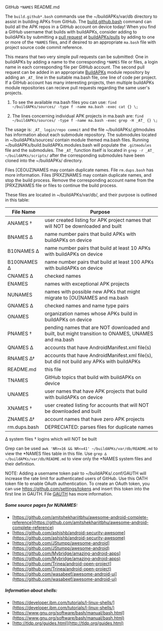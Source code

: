 GitHub ` *NAMES ` README.md

The ` build.github*.bash ` commands use the ~/buildAPKs/var/db directory to assist in building APKs from GitHub.  The [build.github.bash](https://raw.githubusercontent.com/BuildAPKs/buildAPKs/master/scripts/bash/build/build.github.bash) command can build all the APK repos in a GitHub account on device today!  When you find a GitHub username that builds with buildAPKs, consider adding to buildAPKs by submitting a [pull request](https://help.github.com/en/github/collaborating-with-issues-and-pull-requests/creating-a-pull-request) at [buildAPKs/pulls](https://github.com/BuildAPKs/buildAPKs/pulls) by adding to one or more of the ` *NAMES ` files, and if desired to an appropriate ` ma.bash ` file with project source code commit reference. 

This means that two very simple pull requests can be submitted:  One in buildAPKs by adding a name to the corresponding ` *NAMES ` file or files, a login name in each corresponding file per GitHub account.  The second pull request can be added in an appropriate [BuildAPKs](https://github.com/BuildAPKs) module repository by adding an ` _AT_ ` line in the suitable ma.bash file, one line of code per project.  If a GitHub account has many interesting projects, then multiple buildAPKs module repositories can recieve pull requests regarding the same user's projects.    

1) To see the available ma.bash files you can use: 
` find ~/buildAPKs/sources/ -type f -name ma.bash -exec cat {} \; `

2) The lines concerning individual APK projects in ma.bash are: 
` find ~/buildAPKs/sources/ -type f -name ma.bash -exec grep -H _AT_ {} \; `

The usage is: ` _AT_ login/repo commit ` and the file ~/buildAPKs/.gitmodules has information about each submodule repository.  The submodules located in ~/buildAPKs/sources/ contain module themed ma.bash files.  Running ~/buildAPKs/build.buildAPKs.modules.bash will populate the ` .gitmodules ` file and the submodules.  The ` _AT_ ` function itself is located in ` grep -r _AT_ ~/buildAPKs/scripts/ ` after the corresponding submodules have been cloned into the ~/buildAPKs/ directory.

Files [CEOUZ]NAMES may contain duplicate names.  File ` rm.dups.bash ` has more information.  Files [PRXZ]NAMES may contain duplicate names, and stop the build process.  Remove the corresponding account name from the [PRXZ]NAMES file or files to continue the build process.

These files are located in ~/buildAPKs/var/db/, and their purpose is outlined in this table:

| File Name   | Purpose   |
| ----------- | --------- |
| ANAMES †    | user created listing for APK project names that will NOT be downloaded and built |
| BNAMES ∆    | name number pairs that build APKs with buildAPKs on device |
| B10NAMES ∆  | name number pairs that build at least 10 APKs with buildAPKs on device |
| B100NAMES ∆ | name number pairs that build at least 100 APKs with buildAPKs on device |
| CNAMES ∆    | checked names |
| ENAMES      | names with exceptional APK projects |
| NUNAMES     | names with possible new APKs that might migrate to [OU]NAMES and ma.bash |
| GNAMES ∆    | checked names and name type pairs |
| ONAMES      | organization names whose APKs build in buildAPKs on device |
| PNAMES †    | pending names that are NOT downloaded and built, but might transition to ONAMES, UNAMES and ma.bash |
| QNAMES ∆    | accounts that have AndroidManifest.xml file(s) |
| RNAMES ∆†   | accounts that have AndroidManifest.xml file(s), but did not build any APKs with buildAPKs |
| README.md   | this file |
| TNAMES      | GitHub topics that build with buildAPKs on device |
| UNAMES      | user names that have APK projects that build with buildAPKs on device |
| XNAMES †    | user created listing for accounts that will NOT be downloaded and built |
| ZNAMES ∆†   | account names that have zero APK projects |
| rm.dups.bash | DEPRECIATED: parses files for duplicate names |

∆ system files
† logins which will NOT be built

Grep can be used ` awk 'NR>=16 && NR<=41' ~/buildAPKs/var/db/README.md ` to view the \*NAMES files table in this file.  Use ` grep ∆ ~/buildAPKs/var/db/README.md ` to view only the \*NAMES system files and their definition.

NOTE:  Adding a username token pair to ~/buildAPKs/.conf/GAUTH will increase the rate limit for authenticated users of GitHub.  Use this OATH token file to enable OAuth authentication.  To create an OAuth token, you can use https://github.com/settings/tokens and insert this token into the first line in GAUTH.  File [GAUTH](https://raw.githubusercontent.com/BuildAPKs/buildAPKs/master/.conf/GAUTH) has more information.  

##### Some source pages for NUNAMES:
   * [https://github.com/amitshekhariitbhu/awesome-android-complete-reference](https://github.com/amitshekhariitbhu/awesome-android-complete-reference)
   * [https://github.com/ashishb/android-security-awesome](https://github.com/ashishb/android-security-awesome)
   * [https://github.com/JStumpp/awesome-android](https://github.com/JStumpp/awesome-android)
   * [https://github.com/Mybridge/amazing-android-apps](https://github.com/Mybridge/amazing-android-apps)
   * [https://github.com/Trinea/android-open-project](https://github.com/Trinea/android-open-project)
   * [https://github.com/wasabeef/awesome-android-ui](https://github.com/wasabeef/awesome-android-ui)

##### Information about shells:
   * [https://developer.ibm.com/tutorials/l-linux-shells/](https://developer.ibm.com/tutorials/l-linux-shells/)
   * [https://www.gnu.org/software/bash/manual/bash.html](https://www.gnu.org/software/bash/manual/bash.html)
   * [http://tldp.org/guides.html](http://tldp.org/guides.html)
<!-- README.md EOF -->
